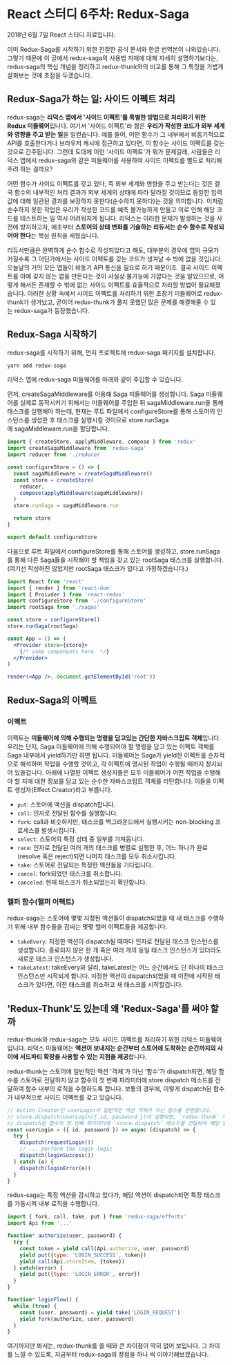 # React 스터디 6주차: Redux-Saga

2018년 6월 7일 React 스터디 자료입니다.

이미 Redux-Saga를 시작하기 위한 친절한 공식 문서와 한글 번역본이 나와있습니다. 그렇기 때문에 이 글에서 redux-saga의 사용법 자체에 대해 자세히 설명하기보다는, redux-saga의 핵심 개념을 정리하고 redux-thunk와의 비교를 통해 그 특징을 가볍게 살펴보는 것에 초점을 두겠습니다.

## Redux-Saga가 하는 일: 사이드 이펙트 처리

redux-saga는 **리덕스 앱에서 '사이드 이펙트'를 특별한 방법으로 처리하기 위한 Redux 미들웨어**입니다. 여기서 '사이드 이펙트'라 함은 **우리가 작성한 코드가 외부 세계와 영향을 주고 받는 일**을 일컫습니다. 예를 들어, 어떤 함수가 그 내부에서 비동기적으로 API를 호출한다거나 브라우저 캐시에 접근하고 있다면, 이 함수는 사이드 이펙트를 갖는 것으로 간주됩니다. 그런데 도대체 이런 '사이드 이펙트'가 뭐가 문제길래, 사람들은 리덕스 앱에서 redux-saga와 같은 미들웨어를 사용하여 사이드 이펙트를 별도로 처리해주려 하는 걸까요?

어떤 함수가 사이드 이펙트를 갖고 있다, 즉 외부 세계와 영향을 주고 받는다는 것은 결국 함수의 내부적인 처리 결과가 외부 세계의 상태에 따라 달라질 것이므로 동일한 입력값에 대해 일관된 결과를 보장하지 못한다(순수하지 못하다)는 것을 의미합니다. 이처럼 순수하지 못한 작업은 우리가 작성한 코드를 예측 불가능하게 만들고 이로 인해 해당 코드를 테스트하는 일 역시 어려워지게 됩니다. 리덕스는 이러한 문제가 발생하는 것을 사전에 방지하고자, 애초부터 **스토어의 상태 변화를 기술하는 리듀서는 순수 함수로 작성되어야 한다**는 핵심 원칙을 세웠습니다.

리듀서만큼은 완벽하게 순수 함수로 작성되었다고 해도, 대부분의 경우에 앱의 규모가 커질수록 그 어딘가에서는 사이드 이펙트를 갖는 코드가 생겨날 수 밖에 없을 것입니다. 오늘날의 거의 모든 앱들이 비동기 API 통신을 필요로 하기 때문이죠. 결국 사이드 이펙트를 아예 갖지 않는 앱을 만든다는 것이 사실상 불가능에 가깝다는 것을 알았으므로, 어떻게 해서든 존재할 수 밖에 없는 사이드 이펙트를 효율적으로 처리할 방법이 필요해졌습니다. 이러한 상황 속에서 사이드 이펙트를 처리하기 위한 초창기 미들웨어로 redux-thunk가 생겨났고, 곧이어 redux-thunk가 풀지 못했던 많은 문제를 해결해줄 수 있는 redux-saga가 등장했습니다.

## Redux-Saga 시작하기

redux-saga를 시작하기 위해, 먼저 프로젝트에 redux-saga 패키지를 설치합니다.

```bash
yarn add redux-saga
```

리덕스 앱에 redux-saga 미들웨어를 아래와 같이 주입할 수 있습니다.

먼저, createSagaMiddleware를 이용해 Saga 미들웨어를 생성합니다. Saga 미들웨어를 실제로 동작시키기 위해서는 미들웨어를 주입한 뒤 sagaMiddleware.run을 통해 태스크를 실행해야 하는데, 현재는 루트 파일에서 configureStore를 통해 스토어의 인스턴스를 생성한 후 태스크를 실행시킬 것이므로 store.runSaga에 sagaMiddleware.run을 할당합니다.

```javascript
import { createStore, applyMiddleware, compose } from 'redux'
import createSagaMiddleware from 'redux-saga'
import reducer from './reducer

const configureStore = () => {
  const sagaMiddleware = createSagaMiddleware()
  const store = createStore(
    reducer,
    compose(applyMiddleware(sagaMiddleware))
  )
  store.runSaga = sagaMiddleware.run

  return store
}

export default configureStore
```

다음으로 루트 파일에서 configureStore를 통해 스토어를 생성하고, store.runSaga를 통해 다른 Saga들을 시작해야 할 책임을 갖고 있는 rootSaga 태스크를 실행합니다.(여기선 작성하진 않았지만 rootSaga 태스크가 있다고 가정하겠습니다.)

```jsx
import React from 'react'
import { render } from 'react-dom'
import { Proivder } from 'react-redux'
import configureStore from './configureStore'
import rootSaga from './sagas'

const store = configureStore()
store.runSaga(rootSaga)

const App = () => (
  <Provider store={store}>
    {/* some components here. */}
  </Provider>
)

render(<App />, document.getElementById('root'))
```

## Redux-Saga의 이펙트

### 이펙트

이펙트는 **미들웨어에 의해 수행되는 명령을 담고있는 간단한 자바스크립트 객체**입니다. 우리는 단지, Saga 미들웨어에 의해 수행되어야 할 명령을 담고 있는 이펙트 객체를 Saga 내부에서 yield하기만 하면 됩니다. 미들웨어는 Saga가 yield한 이펙트를 순차적으로 해석하며 작업을 수행할 것이고, 각 이펙트에 명시된 작업이 수행될 때까지 정지되어 있을겁니다. 아래에 나열된 이펙트 생성자들은 모두 미들웨어가 어떤 작업을 수행해야 할 지에 대한 정보를 담고 있는 순수한 자바스크립트 객체를 리턴합니다. 이들을 이펙트 생성자(Effect Creator)라고 부릅니다.

* `put`: 스토어에 액션을 dispatch합니다.
* `call`: 인자로 전달된 함수를 실행합니다.
* `fork`: call과 비슷하지만, 태스크를 백그라운드에서 실행시키는 non-blocking 프로세스를 발생시킵니다.
* `select`: 스토어의 특정 상태 중 일부를 가져옵니다.
* `race`: 인자로 전달된 여러 개의 태스크를 병렬로 실행한 후, 어느 하나가 완료(resolve 혹은 reject)되면 나머지 태스크를 모두 취소시킵니다.
* `take`: 스토어로 전달되는 특정한 액션들을 기다립니다.
* `cancel`: fork되었던 태스크를 취소합니다.
* `canceled`: 현재 태스크가 취소되었는지 확인합니다.

### 헬퍼 함수(헬퍼 이펙트)

redux-saga는 스토어에 몇몇 지정된 액션들이 dispatch되었을 때 새 태스크를 수행하기 위해 내부 함수들을 감싸는 몇몇 헬퍼 이펙트들을 제공합니다.

* `takeEvery`: 지정한 액션이 dispatch될 때마다 인자로 전달된 태스크 인스턴스를 생성합니다. 종료되지 않은 한 개 혹은 여러 개의 동일 태스크 인스턴스가 있더라도 새로운 태스크 인스턴스가 생성됩니다.
* `takeLatest`: takeEvery와 달리, takeLatest는 어느 순간에서도 단 하나의 태스크 인스턴스만 시작되게 합니다. 지정한 액션이 dispatch되었을 때 이전에 시작된 태스크가 있다면, 이전 태스크를 취소하고 새 태스크를 시작할겁니다.

## 'Redux-Thunk'도 있는데 왜 'Redux-Saga'를 써야 할까

redux-thunk와 redux-saga는 모두 사이드 이펙트를 처리하기 위한 리덕스 미들웨어입니다. 리덕스 미들웨어는 **액션이 보내지는 순간부터 스토어에 도착하는 순간까지의 사이에 서드파티 확장을 사용할 수 있는 지점을 제공**합니다.

redux-thunk는 스토어에 일반적인 액션 '객체'가 아닌 '함수'가 dispatch되면, 해당 함수를 스토어로 전달하지 않고 함수의 첫 번째 파라미터에 store.dispatch 메소드를 전달하여 함수 내부의 로직을 수행하도록 합니다. 보통의 경우에, 이렇게 dispatch된 함수가 내부적으로 사이드 이펙트를 갖고 있습니다.

```javascript
// Action Creator인 userLogin이 일반적인 액션 객체가 아닌 함수를 반환합니다.
// store.dispatch(userLogin({ id, password })이 실행되면, `redux-thunk` 미들웨어는
// dispatch된 함수의 첫 번째 파라미터에 `store.dispatch` 메소드를 전달하여 해당 함수의 내부 로직을 수행할 것입니다.
const userLogin = ({ id, password }) => async (dispatch) => {
  try {
    dispatch(requestLogin())
    // ... perform the login logic
    dispatch(loginSuccess())
  } catch (e) {
    dispatch(loginError(e))
  }
}
```

redux-saga는 특정 액션을 감시하고 있다가, 해당 액션이 dispatch되면 특정 태스크를 가동시켜 내부 로직을 수행합니다.

```javascript
import { fork, call, take, put } from 'redux-saga/effects'
import Api from '...'

function* authorize(user, password) {
  try {
    const token = yield call(Api.authorize, user, password)
    yield put({type: 'LOGIN_SUCCESS', token})
    yield call(Api.storeItem, {token})
  } catch(error) {
    yield put({type: 'LOGIN_ERROR', error})
  }
}

function* loginFlow() {
  while (true) {
    const {user, password} = yield take('LOGIN_REQUEST')
    yield fork(authorize, user, password)
  }
}
```

여기까지만 봐서는, redux-thunk를 쓸 때와 큰 차이점이 딱히 없어 보입니다. 그 차이를 느낄 수 있도록, 지금부터 redux-saga의 장점을 하나 씩 이야기해보겠습니다.

